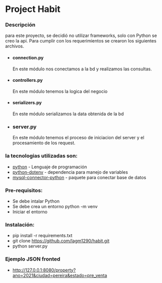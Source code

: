 
# Project Habit

### Descripción
para este proyecto, se decidió no utilizar frameworks, solo con Python se creo la api. Para cumplir con los requerimientos se crearon los siguientes archivos.

* ####  connection.py 
     En este módulo nos conectamos a la bd y realizamos las consultas.
* #### controllers.py
     En este módulo tenemos la logica del negocio
* #### serializers.py
     En este módulo serializamos la data obtenida de la bd
* ### server.py
    En este módulo tenemos el proceso de iniciacion del server y el procesamiento
    de los request.


### la tecnologias utilizadas son: 

* [python](https://www.python.org/) - Lenguaje de programación
* [python-dotenv](https://pypi.org/project/python-dotenv/) -  dependencia para manejo de variables 
* [mysql-connector-python](https://pypi.org/project/mysql-connector-python/) - paquete para conectar base de datos

### Pre-requisitos:
* Se debe intalar Python
* Se debe crea un entorno python -m venv 
* Iniciar el entorno


### Instalación: 
 * pip install -r requirements.txt 
 * git clone https://github.com/lagm1290/habit.git 
 * python server.py

### Ejemplo JSON fronted
* http://127.0.0.1:8080/property?ano=2021&ciudad=pereira&estado=pre_venta